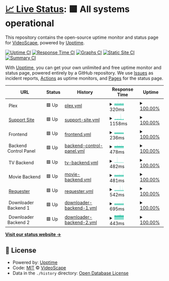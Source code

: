 # [📈 Live Status](https://VideoScape.github.io/status): <!--live status--> **🟩 All systems operational**

This repository contains the open-source uptime monitor and status page for [VideoScape](https://VideoScape.github.io/status), powered by [Upptime](https://github.com/upptime/upptime).

[![Uptime CI](https://github.com/VideoScape/status/workflows/Uptime%20CI/badge.svg)](https://github.com/VideoScape/status/actions?query=workflow%3A%22Uptime+CI%22)
[![Response Time CI](https://github.com/VideoScape/status/workflows/Response%20Time%20CI/badge.svg)](https://github.com/VideoScape/status/actions?query=workflow%3A%22Response+Time+CI%22)
[![Graphs CI](https://github.com/VideoScape/status/workflows/Graphs%20CI/badge.svg)](https://github.com/VideoScape/status/actions?query=workflow%3A%22Graphs+CI%22)
[![Static Site CI](https://github.com/VideoScape/status/workflows/Static%20Site%20CI/badge.svg)](https://github.com/VideoScape/status/actions?query=workflow%3A%22Static+Site+CI%22)
[![Summary CI](https://github.com/VideoScape/status/workflows/Summary%20CI/badge.svg)](https://github.com/VideoScape/status/actions?query=workflow%3A%22Summary+CI%22)

With [Upptime](https://upptime.js.org), you can get your own unlimited and free uptime monitor and status page, powered entirely by a GitHub repository. We use [Issues](https://github.com/VideoScape/status/issues) as incident reports, [Actions](https://github.com/VideoScape/status/actions) as uptime monitors, and [Pages](https://VideoScape.github.io/status) for the status page.

<!--start: status pages-->
<!-- This summary is generated by Upptime (https://github.com/upptime/upptime) -->
<!-- Do not edit this manually, your changes will be overwritten -->
<!-- prettier-ignore -->
| URL | Status | History | Response Time | Uptime |
| --- | ------ | ------- | ------------- | ------ |
| <img alt="" src="https://icons.duckduckgo.com/ip3/null.ico" height="13"> Plex | 🟩 Up | [plex.yml](https://github.com/VideoScape/status/commits/HEAD/history/plex.yml) | <details><summary><img alt="Response time graph" src="./graphs/plex/response-time-week.png" height="20"> 320ms</summary><br><a href="https://status.vsnet.uk/history/plex"><img alt="Response time 323" src="https://img.shields.io/endpoint?url=https%3A%2F%2Fraw.githubusercontent.com%2FVideoScape%2Fstatus%2FHEAD%2Fapi%2Fplex%2Fresponse-time.json"></a><br><a href="https://status.vsnet.uk/history/plex"><img alt="24-hour response time 322" src="https://img.shields.io/endpoint?url=https%3A%2F%2Fraw.githubusercontent.com%2FVideoScape%2Fstatus%2FHEAD%2Fapi%2Fplex%2Fresponse-time-day.json"></a><br><a href="https://status.vsnet.uk/history/plex"><img alt="7-day response time 320" src="https://img.shields.io/endpoint?url=https%3A%2F%2Fraw.githubusercontent.com%2FVideoScape%2Fstatus%2FHEAD%2Fapi%2Fplex%2Fresponse-time-week.json"></a><br><a href="https://status.vsnet.uk/history/plex"><img alt="30-day response time 323" src="https://img.shields.io/endpoint?url=https%3A%2F%2Fraw.githubusercontent.com%2FVideoScape%2Fstatus%2FHEAD%2Fapi%2Fplex%2Fresponse-time-month.json"></a><br><a href="https://status.vsnet.uk/history/plex"><img alt="1-year response time 323" src="https://img.shields.io/endpoint?url=https%3A%2F%2Fraw.githubusercontent.com%2FVideoScape%2Fstatus%2FHEAD%2Fapi%2Fplex%2Fresponse-time-year.json"></a></details> | <details><summary><a href="https://status.vsnet.uk/history/plex">100.00%</a></summary><a href="https://status.vsnet.uk/history/plex"><img alt="All-time uptime 97.88%" src="https://img.shields.io/endpoint?url=https%3A%2F%2Fraw.githubusercontent.com%2FVideoScape%2Fstatus%2FHEAD%2Fapi%2Fplex%2Fuptime.json"></a><br><a href="https://status.vsnet.uk/history/plex"><img alt="24-hour uptime 100.00%" src="https://img.shields.io/endpoint?url=https%3A%2F%2Fraw.githubusercontent.com%2FVideoScape%2Fstatus%2FHEAD%2Fapi%2Fplex%2Fuptime-day.json"></a><br><a href="https://status.vsnet.uk/history/plex"><img alt="7-day uptime 100.00%" src="https://img.shields.io/endpoint?url=https%3A%2F%2Fraw.githubusercontent.com%2FVideoScape%2Fstatus%2FHEAD%2Fapi%2Fplex%2Fuptime-week.json"></a><br><a href="https://status.vsnet.uk/history/plex"><img alt="30-day uptime 97.88%" src="https://img.shields.io/endpoint?url=https%3A%2F%2Fraw.githubusercontent.com%2FVideoScape%2Fstatus%2FHEAD%2Fapi%2Fplex%2Fuptime-month.json"></a><br><a href="https://status.vsnet.uk/history/plex"><img alt="1-year uptime 97.88%" src="https://img.shields.io/endpoint?url=https%3A%2F%2Fraw.githubusercontent.com%2FVideoScape%2Fstatus%2FHEAD%2Fapi%2Fplex%2Fuptime-year.json"></a></details>
| <img alt="" src="https://icons.duckduckgo.com/ip3/help.vsnet.uk.ico" height="13"> [Support Site](https://help.vsnet.uk) | 🟩 Up | [support-site.yml](https://github.com/VideoScape/status/commits/HEAD/history/support-site.yml) | <details><summary><img alt="Response time graph" src="./graphs/support-site/response-time-week.png" height="20"> 1158ms</summary><br><a href="https://status.vsnet.uk/history/support-site"><img alt="Response time 1158" src="https://img.shields.io/endpoint?url=https%3A%2F%2Fraw.githubusercontent.com%2FVideoScape%2Fstatus%2FHEAD%2Fapi%2Fsupport-site%2Fresponse-time.json"></a><br><a href="https://status.vsnet.uk/history/support-site"><img alt="24-hour response time 1080" src="https://img.shields.io/endpoint?url=https%3A%2F%2Fraw.githubusercontent.com%2FVideoScape%2Fstatus%2FHEAD%2Fapi%2Fsupport-site%2Fresponse-time-day.json"></a><br><a href="https://status.vsnet.uk/history/support-site"><img alt="7-day response time 1158" src="https://img.shields.io/endpoint?url=https%3A%2F%2Fraw.githubusercontent.com%2FVideoScape%2Fstatus%2FHEAD%2Fapi%2Fsupport-site%2Fresponse-time-week.json"></a><br><a href="https://status.vsnet.uk/history/support-site"><img alt="30-day response time 1158" src="https://img.shields.io/endpoint?url=https%3A%2F%2Fraw.githubusercontent.com%2FVideoScape%2Fstatus%2FHEAD%2Fapi%2Fsupport-site%2Fresponse-time-month.json"></a><br><a href="https://status.vsnet.uk/history/support-site"><img alt="1-year response time 1158" src="https://img.shields.io/endpoint?url=https%3A%2F%2Fraw.githubusercontent.com%2FVideoScape%2Fstatus%2FHEAD%2Fapi%2Fsupport-site%2Fresponse-time-year.json"></a></details> | <details><summary><a href="https://status.vsnet.uk/history/support-site">100.00%</a></summary><a href="https://status.vsnet.uk/history/support-site"><img alt="All-time uptime 100.00%" src="https://img.shields.io/endpoint?url=https%3A%2F%2Fraw.githubusercontent.com%2FVideoScape%2Fstatus%2FHEAD%2Fapi%2Fsupport-site%2Fuptime.json"></a><br><a href="https://status.vsnet.uk/history/support-site"><img alt="24-hour uptime 100.00%" src="https://img.shields.io/endpoint?url=https%3A%2F%2Fraw.githubusercontent.com%2FVideoScape%2Fstatus%2FHEAD%2Fapi%2Fsupport-site%2Fuptime-day.json"></a><br><a href="https://status.vsnet.uk/history/support-site"><img alt="7-day uptime 100.00%" src="https://img.shields.io/endpoint?url=https%3A%2F%2Fraw.githubusercontent.com%2FVideoScape%2Fstatus%2FHEAD%2Fapi%2Fsupport-site%2Fuptime-week.json"></a><br><a href="https://status.vsnet.uk/history/support-site"><img alt="30-day uptime 100.00%" src="https://img.shields.io/endpoint?url=https%3A%2F%2Fraw.githubusercontent.com%2FVideoScape%2Fstatus%2FHEAD%2Fapi%2Fsupport-site%2Fuptime-month.json"></a><br><a href="https://status.vsnet.uk/history/support-site"><img alt="1-year uptime 100.00%" src="https://img.shields.io/endpoint?url=https%3A%2F%2Fraw.githubusercontent.com%2FVideoScape%2Fstatus%2FHEAD%2Fapi%2Fsupport-site%2Fuptime-year.json"></a></details>
| <img alt="" src="https://icons.duckduckgo.com/ip3/null.ico" height="13"> Frontend | 🟩 Up | [frontend.yml](https://github.com/VideoScape/status/commits/HEAD/history/frontend.yml) | <details><summary><img alt="Response time graph" src="./graphs/frontend/response-time-week.png" height="20"> 236ms</summary><br><a href="https://status.vsnet.uk/history/frontend"><img alt="Response time 237" src="https://img.shields.io/endpoint?url=https%3A%2F%2Fraw.githubusercontent.com%2FVideoScape%2Fstatus%2FHEAD%2Fapi%2Ffrontend%2Fresponse-time.json"></a><br><a href="https://status.vsnet.uk/history/frontend"><img alt="24-hour response time 233" src="https://img.shields.io/endpoint?url=https%3A%2F%2Fraw.githubusercontent.com%2FVideoScape%2Fstatus%2FHEAD%2Fapi%2Ffrontend%2Fresponse-time-day.json"></a><br><a href="https://status.vsnet.uk/history/frontend"><img alt="7-day response time 236" src="https://img.shields.io/endpoint?url=https%3A%2F%2Fraw.githubusercontent.com%2FVideoScape%2Fstatus%2FHEAD%2Fapi%2Ffrontend%2Fresponse-time-week.json"></a><br><a href="https://status.vsnet.uk/history/frontend"><img alt="30-day response time 237" src="https://img.shields.io/endpoint?url=https%3A%2F%2Fraw.githubusercontent.com%2FVideoScape%2Fstatus%2FHEAD%2Fapi%2Ffrontend%2Fresponse-time-month.json"></a><br><a href="https://status.vsnet.uk/history/frontend"><img alt="1-year response time 237" src="https://img.shields.io/endpoint?url=https%3A%2F%2Fraw.githubusercontent.com%2FVideoScape%2Fstatus%2FHEAD%2Fapi%2Ffrontend%2Fresponse-time-year.json"></a></details> | <details><summary><a href="https://status.vsnet.uk/history/frontend">100.00%</a></summary><a href="https://status.vsnet.uk/history/frontend"><img alt="All-time uptime 100.00%" src="https://img.shields.io/endpoint?url=https%3A%2F%2Fraw.githubusercontent.com%2FVideoScape%2Fstatus%2FHEAD%2Fapi%2Ffrontend%2Fuptime.json"></a><br><a href="https://status.vsnet.uk/history/frontend"><img alt="24-hour uptime 100.00%" src="https://img.shields.io/endpoint?url=https%3A%2F%2Fraw.githubusercontent.com%2FVideoScape%2Fstatus%2FHEAD%2Fapi%2Ffrontend%2Fuptime-day.json"></a><br><a href="https://status.vsnet.uk/history/frontend"><img alt="7-day uptime 100.00%" src="https://img.shields.io/endpoint?url=https%3A%2F%2Fraw.githubusercontent.com%2FVideoScape%2Fstatus%2FHEAD%2Fapi%2Ffrontend%2Fuptime-week.json"></a><br><a href="https://status.vsnet.uk/history/frontend"><img alt="30-day uptime 100.00%" src="https://img.shields.io/endpoint?url=https%3A%2F%2Fraw.githubusercontent.com%2FVideoScape%2Fstatus%2FHEAD%2Fapi%2Ffrontend%2Fuptime-month.json"></a><br><a href="https://status.vsnet.uk/history/frontend"><img alt="1-year uptime 100.00%" src="https://img.shields.io/endpoint?url=https%3A%2F%2Fraw.githubusercontent.com%2FVideoScape%2Fstatus%2FHEAD%2Fapi%2Ffrontend%2Fuptime-year.json"></a></details>
| <img alt="" src="https://icons.duckduckgo.com/ip3/null.ico" height="13"> Backend Control Panel | 🟩 Up | [backend-control-panel.yml](https://github.com/VideoScape/status/commits/HEAD/history/backend-control-panel.yml) | <details><summary><img alt="Response time graph" src="./graphs/backend-control-panel/response-time-week.png" height="20"> 478ms</summary><br><a href="https://status.vsnet.uk/history/backend-control-panel"><img alt="Response time 479" src="https://img.shields.io/endpoint?url=https%3A%2F%2Fraw.githubusercontent.com%2FVideoScape%2Fstatus%2FHEAD%2Fapi%2Fbackend-control-panel%2Fresponse-time.json"></a><br><a href="https://status.vsnet.uk/history/backend-control-panel"><img alt="24-hour response time 471" src="https://img.shields.io/endpoint?url=https%3A%2F%2Fraw.githubusercontent.com%2FVideoScape%2Fstatus%2FHEAD%2Fapi%2Fbackend-control-panel%2Fresponse-time-day.json"></a><br><a href="https://status.vsnet.uk/history/backend-control-panel"><img alt="7-day response time 478" src="https://img.shields.io/endpoint?url=https%3A%2F%2Fraw.githubusercontent.com%2FVideoScape%2Fstatus%2FHEAD%2Fapi%2Fbackend-control-panel%2Fresponse-time-week.json"></a><br><a href="https://status.vsnet.uk/history/backend-control-panel"><img alt="30-day response time 479" src="https://img.shields.io/endpoint?url=https%3A%2F%2Fraw.githubusercontent.com%2FVideoScape%2Fstatus%2FHEAD%2Fapi%2Fbackend-control-panel%2Fresponse-time-month.json"></a><br><a href="https://status.vsnet.uk/history/backend-control-panel"><img alt="1-year response time 479" src="https://img.shields.io/endpoint?url=https%3A%2F%2Fraw.githubusercontent.com%2FVideoScape%2Fstatus%2FHEAD%2Fapi%2Fbackend-control-panel%2Fresponse-time-year.json"></a></details> | <details><summary><a href="https://status.vsnet.uk/history/backend-control-panel">100.00%</a></summary><a href="https://status.vsnet.uk/history/backend-control-panel"><img alt="All-time uptime 100.00%" src="https://img.shields.io/endpoint?url=https%3A%2F%2Fraw.githubusercontent.com%2FVideoScape%2Fstatus%2FHEAD%2Fapi%2Fbackend-control-panel%2Fuptime.json"></a><br><a href="https://status.vsnet.uk/history/backend-control-panel"><img alt="24-hour uptime 100.00%" src="https://img.shields.io/endpoint?url=https%3A%2F%2Fraw.githubusercontent.com%2FVideoScape%2Fstatus%2FHEAD%2Fapi%2Fbackend-control-panel%2Fuptime-day.json"></a><br><a href="https://status.vsnet.uk/history/backend-control-panel"><img alt="7-day uptime 100.00%" src="https://img.shields.io/endpoint?url=https%3A%2F%2Fraw.githubusercontent.com%2FVideoScape%2Fstatus%2FHEAD%2Fapi%2Fbackend-control-panel%2Fuptime-week.json"></a><br><a href="https://status.vsnet.uk/history/backend-control-panel"><img alt="30-day uptime 100.00%" src="https://img.shields.io/endpoint?url=https%3A%2F%2Fraw.githubusercontent.com%2FVideoScape%2Fstatus%2FHEAD%2Fapi%2Fbackend-control-panel%2Fuptime-month.json"></a><br><a href="https://status.vsnet.uk/history/backend-control-panel"><img alt="1-year uptime 100.00%" src="https://img.shields.io/endpoint?url=https%3A%2F%2Fraw.githubusercontent.com%2FVideoScape%2Fstatus%2FHEAD%2Fapi%2Fbackend-control-panel%2Fuptime-year.json"></a></details>
| <img alt="" src="https://icons.duckduckgo.com/ip3/null.ico" height="13"> TV Backend | 🟩 Up | [tv-backend.yml](https://github.com/VideoScape/status/commits/HEAD/history/tv-backend.yml) | <details><summary><img alt="Response time graph" src="./graphs/tv-backend/response-time-week.png" height="20"> 482ms</summary><br><a href="https://status.vsnet.uk/history/tv-backend"><img alt="Response time 479" src="https://img.shields.io/endpoint?url=https%3A%2F%2Fraw.githubusercontent.com%2FVideoScape%2Fstatus%2FHEAD%2Fapi%2Ftv-backend%2Fresponse-time.json"></a><br><a href="https://status.vsnet.uk/history/tv-backend"><img alt="24-hour response time 458" src="https://img.shields.io/endpoint?url=https%3A%2F%2Fraw.githubusercontent.com%2FVideoScape%2Fstatus%2FHEAD%2Fapi%2Ftv-backend%2Fresponse-time-day.json"></a><br><a href="https://status.vsnet.uk/history/tv-backend"><img alt="7-day response time 482" src="https://img.shields.io/endpoint?url=https%3A%2F%2Fraw.githubusercontent.com%2FVideoScape%2Fstatus%2FHEAD%2Fapi%2Ftv-backend%2Fresponse-time-week.json"></a><br><a href="https://status.vsnet.uk/history/tv-backend"><img alt="30-day response time 479" src="https://img.shields.io/endpoint?url=https%3A%2F%2Fraw.githubusercontent.com%2FVideoScape%2Fstatus%2FHEAD%2Fapi%2Ftv-backend%2Fresponse-time-month.json"></a><br><a href="https://status.vsnet.uk/history/tv-backend"><img alt="1-year response time 479" src="https://img.shields.io/endpoint?url=https%3A%2F%2Fraw.githubusercontent.com%2FVideoScape%2Fstatus%2FHEAD%2Fapi%2Ftv-backend%2Fresponse-time-year.json"></a></details> | <details><summary><a href="https://status.vsnet.uk/history/tv-backend">100.00%</a></summary><a href="https://status.vsnet.uk/history/tv-backend"><img alt="All-time uptime 92.73%" src="https://img.shields.io/endpoint?url=https%3A%2F%2Fraw.githubusercontent.com%2FVideoScape%2Fstatus%2FHEAD%2Fapi%2Ftv-backend%2Fuptime.json"></a><br><a href="https://status.vsnet.uk/history/tv-backend"><img alt="24-hour uptime 100.00%" src="https://img.shields.io/endpoint?url=https%3A%2F%2Fraw.githubusercontent.com%2FVideoScape%2Fstatus%2FHEAD%2Fapi%2Ftv-backend%2Fuptime-day.json"></a><br><a href="https://status.vsnet.uk/history/tv-backend"><img alt="7-day uptime 100.00%" src="https://img.shields.io/endpoint?url=https%3A%2F%2Fraw.githubusercontent.com%2FVideoScape%2Fstatus%2FHEAD%2Fapi%2Ftv-backend%2Fuptime-week.json"></a><br><a href="https://status.vsnet.uk/history/tv-backend"><img alt="30-day uptime 92.73%" src="https://img.shields.io/endpoint?url=https%3A%2F%2Fraw.githubusercontent.com%2FVideoScape%2Fstatus%2FHEAD%2Fapi%2Ftv-backend%2Fuptime-month.json"></a><br><a href="https://status.vsnet.uk/history/tv-backend"><img alt="1-year uptime 92.73%" src="https://img.shields.io/endpoint?url=https%3A%2F%2Fraw.githubusercontent.com%2FVideoScape%2Fstatus%2FHEAD%2Fapi%2Ftv-backend%2Fuptime-year.json"></a></details>
| <img alt="" src="https://icons.duckduckgo.com/ip3/null.ico" height="13"> Movie Backend | 🟩 Up | [movie-backend.yml](https://github.com/VideoScape/status/commits/HEAD/history/movie-backend.yml) | <details><summary><img alt="Response time graph" src="./graphs/movie-backend/response-time-week.png" height="20"> 481ms</summary><br><a href="https://status.vsnet.uk/history/movie-backend"><img alt="Response time 482" src="https://img.shields.io/endpoint?url=https%3A%2F%2Fraw.githubusercontent.com%2FVideoScape%2Fstatus%2FHEAD%2Fapi%2Fmovie-backend%2Fresponse-time.json"></a><br><a href="https://status.vsnet.uk/history/movie-backend"><img alt="24-hour response time 486" src="https://img.shields.io/endpoint?url=https%3A%2F%2Fraw.githubusercontent.com%2FVideoScape%2Fstatus%2FHEAD%2Fapi%2Fmovie-backend%2Fresponse-time-day.json"></a><br><a href="https://status.vsnet.uk/history/movie-backend"><img alt="7-day response time 481" src="https://img.shields.io/endpoint?url=https%3A%2F%2Fraw.githubusercontent.com%2FVideoScape%2Fstatus%2FHEAD%2Fapi%2Fmovie-backend%2Fresponse-time-week.json"></a><br><a href="https://status.vsnet.uk/history/movie-backend"><img alt="30-day response time 482" src="https://img.shields.io/endpoint?url=https%3A%2F%2Fraw.githubusercontent.com%2FVideoScape%2Fstatus%2FHEAD%2Fapi%2Fmovie-backend%2Fresponse-time-month.json"></a><br><a href="https://status.vsnet.uk/history/movie-backend"><img alt="1-year response time 482" src="https://img.shields.io/endpoint?url=https%3A%2F%2Fraw.githubusercontent.com%2FVideoScape%2Fstatus%2FHEAD%2Fapi%2Fmovie-backend%2Fresponse-time-year.json"></a></details> | <details><summary><a href="https://status.vsnet.uk/history/movie-backend">100.00%</a></summary><a href="https://status.vsnet.uk/history/movie-backend"><img alt="All-time uptime 97.76%" src="https://img.shields.io/endpoint?url=https%3A%2F%2Fraw.githubusercontent.com%2FVideoScape%2Fstatus%2FHEAD%2Fapi%2Fmovie-backend%2Fuptime.json"></a><br><a href="https://status.vsnet.uk/history/movie-backend"><img alt="24-hour uptime 100.00%" src="https://img.shields.io/endpoint?url=https%3A%2F%2Fraw.githubusercontent.com%2FVideoScape%2Fstatus%2FHEAD%2Fapi%2Fmovie-backend%2Fuptime-day.json"></a><br><a href="https://status.vsnet.uk/history/movie-backend"><img alt="7-day uptime 100.00%" src="https://img.shields.io/endpoint?url=https%3A%2F%2Fraw.githubusercontent.com%2FVideoScape%2Fstatus%2FHEAD%2Fapi%2Fmovie-backend%2Fuptime-week.json"></a><br><a href="https://status.vsnet.uk/history/movie-backend"><img alt="30-day uptime 97.76%" src="https://img.shields.io/endpoint?url=https%3A%2F%2Fraw.githubusercontent.com%2FVideoScape%2Fstatus%2FHEAD%2Fapi%2Fmovie-backend%2Fuptime-month.json"></a><br><a href="https://status.vsnet.uk/history/movie-backend"><img alt="1-year uptime 97.76%" src="https://img.shields.io/endpoint?url=https%3A%2F%2Fraw.githubusercontent.com%2FVideoScape%2Fstatus%2FHEAD%2Fapi%2Fmovie-backend%2Fuptime-year.json"></a></details>
| <img alt="" src="https://icons.duckduckgo.com/ip3/request.vsnet.uk.ico" height="13"> [Requester](https://request.vsnet.uk/login) | 🟩 Up | [requester.yml](https://github.com/VideoScape/status/commits/HEAD/history/requester.yml) | <details><summary><img alt="Response time graph" src="./graphs/requester/response-time-week.png" height="20"> 542ms</summary><br><a href="https://status.vsnet.uk/history/requester"><img alt="Response time 529" src="https://img.shields.io/endpoint?url=https%3A%2F%2Fraw.githubusercontent.com%2FVideoScape%2Fstatus%2FHEAD%2Fapi%2Frequester%2Fresponse-time.json"></a><br><a href="https://status.vsnet.uk/history/requester"><img alt="24-hour response time 539" src="https://img.shields.io/endpoint?url=https%3A%2F%2Fraw.githubusercontent.com%2FVideoScape%2Fstatus%2FHEAD%2Fapi%2Frequester%2Fresponse-time-day.json"></a><br><a href="https://status.vsnet.uk/history/requester"><img alt="7-day response time 542" src="https://img.shields.io/endpoint?url=https%3A%2F%2Fraw.githubusercontent.com%2FVideoScape%2Fstatus%2FHEAD%2Fapi%2Frequester%2Fresponse-time-week.json"></a><br><a href="https://status.vsnet.uk/history/requester"><img alt="30-day response time 529" src="https://img.shields.io/endpoint?url=https%3A%2F%2Fraw.githubusercontent.com%2FVideoScape%2Fstatus%2FHEAD%2Fapi%2Frequester%2Fresponse-time-month.json"></a><br><a href="https://status.vsnet.uk/history/requester"><img alt="1-year response time 529" src="https://img.shields.io/endpoint?url=https%3A%2F%2Fraw.githubusercontent.com%2FVideoScape%2Fstatus%2FHEAD%2Fapi%2Frequester%2Fresponse-time-year.json"></a></details> | <details><summary><a href="https://status.vsnet.uk/history/requester">100.00%</a></summary><a href="https://status.vsnet.uk/history/requester"><img alt="All-time uptime 97.85%" src="https://img.shields.io/endpoint?url=https%3A%2F%2Fraw.githubusercontent.com%2FVideoScape%2Fstatus%2FHEAD%2Fapi%2Frequester%2Fuptime.json"></a><br><a href="https://status.vsnet.uk/history/requester"><img alt="24-hour uptime 100.00%" src="https://img.shields.io/endpoint?url=https%3A%2F%2Fraw.githubusercontent.com%2FVideoScape%2Fstatus%2FHEAD%2Fapi%2Frequester%2Fuptime-day.json"></a><br><a href="https://status.vsnet.uk/history/requester"><img alt="7-day uptime 100.00%" src="https://img.shields.io/endpoint?url=https%3A%2F%2Fraw.githubusercontent.com%2FVideoScape%2Fstatus%2FHEAD%2Fapi%2Frequester%2Fuptime-week.json"></a><br><a href="https://status.vsnet.uk/history/requester"><img alt="30-day uptime 97.85%" src="https://img.shields.io/endpoint?url=https%3A%2F%2Fraw.githubusercontent.com%2FVideoScape%2Fstatus%2FHEAD%2Fapi%2Frequester%2Fuptime-month.json"></a><br><a href="https://status.vsnet.uk/history/requester"><img alt="1-year uptime 97.85%" src="https://img.shields.io/endpoint?url=https%3A%2F%2Fraw.githubusercontent.com%2FVideoScape%2Fstatus%2FHEAD%2Fapi%2Frequester%2Fuptime-year.json"></a></details>
| <img alt="" src="https://icons.duckduckgo.com/ip3/null.ico" height="13"> Downloader Backend 1 | 🟩 Up | [downloader-backend-1.yml](https://github.com/VideoScape/status/commits/HEAD/history/downloader-backend-1.yml) | <details><summary><img alt="Response time graph" src="./graphs/downloader-backend-1/response-time-week.png" height="20"> 695ms</summary><br><a href="https://status.vsnet.uk/history/downloader-backend-1"><img alt="Response time 692" src="https://img.shields.io/endpoint?url=https%3A%2F%2Fraw.githubusercontent.com%2FVideoScape%2Fstatus%2FHEAD%2Fapi%2Fdownloader-backend-1%2Fresponse-time.json"></a><br><a href="https://status.vsnet.uk/history/downloader-backend-1"><img alt="24-hour response time 711" src="https://img.shields.io/endpoint?url=https%3A%2F%2Fraw.githubusercontent.com%2FVideoScape%2Fstatus%2FHEAD%2Fapi%2Fdownloader-backend-1%2Fresponse-time-day.json"></a><br><a href="https://status.vsnet.uk/history/downloader-backend-1"><img alt="7-day response time 695" src="https://img.shields.io/endpoint?url=https%3A%2F%2Fraw.githubusercontent.com%2FVideoScape%2Fstatus%2FHEAD%2Fapi%2Fdownloader-backend-1%2Fresponse-time-week.json"></a><br><a href="https://status.vsnet.uk/history/downloader-backend-1"><img alt="30-day response time 692" src="https://img.shields.io/endpoint?url=https%3A%2F%2Fraw.githubusercontent.com%2FVideoScape%2Fstatus%2FHEAD%2Fapi%2Fdownloader-backend-1%2Fresponse-time-month.json"></a><br><a href="https://status.vsnet.uk/history/downloader-backend-1"><img alt="1-year response time 692" src="https://img.shields.io/endpoint?url=https%3A%2F%2Fraw.githubusercontent.com%2FVideoScape%2Fstatus%2FHEAD%2Fapi%2Fdownloader-backend-1%2Fresponse-time-year.json"></a></details> | <details><summary><a href="https://status.vsnet.uk/history/downloader-backend-1">100.00%</a></summary><a href="https://status.vsnet.uk/history/downloader-backend-1"><img alt="All-time uptime 97.85%" src="https://img.shields.io/endpoint?url=https%3A%2F%2Fraw.githubusercontent.com%2FVideoScape%2Fstatus%2FHEAD%2Fapi%2Fdownloader-backend-1%2Fuptime.json"></a><br><a href="https://status.vsnet.uk/history/downloader-backend-1"><img alt="24-hour uptime 100.00%" src="https://img.shields.io/endpoint?url=https%3A%2F%2Fraw.githubusercontent.com%2FVideoScape%2Fstatus%2FHEAD%2Fapi%2Fdownloader-backend-1%2Fuptime-day.json"></a><br><a href="https://status.vsnet.uk/history/downloader-backend-1"><img alt="7-day uptime 100.00%" src="https://img.shields.io/endpoint?url=https%3A%2F%2Fraw.githubusercontent.com%2FVideoScape%2Fstatus%2FHEAD%2Fapi%2Fdownloader-backend-1%2Fuptime-week.json"></a><br><a href="https://status.vsnet.uk/history/downloader-backend-1"><img alt="30-day uptime 97.85%" src="https://img.shields.io/endpoint?url=https%3A%2F%2Fraw.githubusercontent.com%2FVideoScape%2Fstatus%2FHEAD%2Fapi%2Fdownloader-backend-1%2Fuptime-month.json"></a><br><a href="https://status.vsnet.uk/history/downloader-backend-1"><img alt="1-year uptime 97.85%" src="https://img.shields.io/endpoint?url=https%3A%2F%2Fraw.githubusercontent.com%2FVideoScape%2Fstatus%2FHEAD%2Fapi%2Fdownloader-backend-1%2Fuptime-year.json"></a></details>
| <img alt="" src="https://icons.duckduckgo.com/ip3/null.ico" height="13"> Downloader Backend 2 | 🟩 Up | [downloader-backend-2.yml](https://github.com/VideoScape/status/commits/HEAD/history/downloader-backend-2.yml) | <details><summary><img alt="Response time graph" src="./graphs/downloader-backend-2/response-time-week.png" height="20"> 443ms</summary><br><a href="https://status.vsnet.uk/history/downloader-backend-2"><img alt="Response time 447" src="https://img.shields.io/endpoint?url=https%3A%2F%2Fraw.githubusercontent.com%2FVideoScape%2Fstatus%2FHEAD%2Fapi%2Fdownloader-backend-2%2Fresponse-time.json"></a><br><a href="https://status.vsnet.uk/history/downloader-backend-2"><img alt="24-hour response time 437" src="https://img.shields.io/endpoint?url=https%3A%2F%2Fraw.githubusercontent.com%2FVideoScape%2Fstatus%2FHEAD%2Fapi%2Fdownloader-backend-2%2Fresponse-time-day.json"></a><br><a href="https://status.vsnet.uk/history/downloader-backend-2"><img alt="7-day response time 443" src="https://img.shields.io/endpoint?url=https%3A%2F%2Fraw.githubusercontent.com%2FVideoScape%2Fstatus%2FHEAD%2Fapi%2Fdownloader-backend-2%2Fresponse-time-week.json"></a><br><a href="https://status.vsnet.uk/history/downloader-backend-2"><img alt="30-day response time 447" src="https://img.shields.io/endpoint?url=https%3A%2F%2Fraw.githubusercontent.com%2FVideoScape%2Fstatus%2FHEAD%2Fapi%2Fdownloader-backend-2%2Fresponse-time-month.json"></a><br><a href="https://status.vsnet.uk/history/downloader-backend-2"><img alt="1-year response time 447" src="https://img.shields.io/endpoint?url=https%3A%2F%2Fraw.githubusercontent.com%2FVideoScape%2Fstatus%2FHEAD%2Fapi%2Fdownloader-backend-2%2Fresponse-time-year.json"></a></details> | <details><summary><a href="https://status.vsnet.uk/history/downloader-backend-2">100.00%</a></summary><a href="https://status.vsnet.uk/history/downloader-backend-2"><img alt="All-time uptime 97.85%" src="https://img.shields.io/endpoint?url=https%3A%2F%2Fraw.githubusercontent.com%2FVideoScape%2Fstatus%2FHEAD%2Fapi%2Fdownloader-backend-2%2Fuptime.json"></a><br><a href="https://status.vsnet.uk/history/downloader-backend-2"><img alt="24-hour uptime 100.00%" src="https://img.shields.io/endpoint?url=https%3A%2F%2Fraw.githubusercontent.com%2FVideoScape%2Fstatus%2FHEAD%2Fapi%2Fdownloader-backend-2%2Fuptime-day.json"></a><br><a href="https://status.vsnet.uk/history/downloader-backend-2"><img alt="7-day uptime 100.00%" src="https://img.shields.io/endpoint?url=https%3A%2F%2Fraw.githubusercontent.com%2FVideoScape%2Fstatus%2FHEAD%2Fapi%2Fdownloader-backend-2%2Fuptime-week.json"></a><br><a href="https://status.vsnet.uk/history/downloader-backend-2"><img alt="30-day uptime 97.85%" src="https://img.shields.io/endpoint?url=https%3A%2F%2Fraw.githubusercontent.com%2FVideoScape%2Fstatus%2FHEAD%2Fapi%2Fdownloader-backend-2%2Fuptime-month.json"></a><br><a href="https://status.vsnet.uk/history/downloader-backend-2"><img alt="1-year uptime 97.85%" src="https://img.shields.io/endpoint?url=https%3A%2F%2Fraw.githubusercontent.com%2FVideoScape%2Fstatus%2FHEAD%2Fapi%2Fdownloader-backend-2%2Fuptime-year.json"></a></details>

<!--end: status pages-->

[**Visit our status website →**](https://VideoScape.github.io/status)

## 📄 License

- Powered by: [Upptime](https://github.com/upptime/upptime)
- Code: [MIT](./LICENSE) © [VideoScape](https://VideoScape.github.io/status)
- Data in the `./history` directory: [Open Database License](https://opendatacommons.org/licenses/odbl/1-0/)
